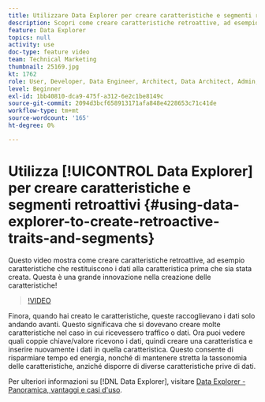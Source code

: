```yaml
---
title: Utilizzare Data Explorer per creare caratteristiche e segmenti retroattivi
description: Scopri come creare caratteristiche retroattive, ad esempio caratteristiche che inseriscono dati nella caratteristica prima che sia stata creata. Questa è una grande innovazione nella creazione delle caratteristiche!
feature: Data Explorer
topics: null
activity: use
doc-type: feature video
team: Technical Marketing
thumbnail: 25169.jpg
kt: 1762
role: User, Developer, Data Engineer, Architect, Data Architect, Admin, Leader
level: Beginner
exl-id: 1bb40810-dca9-475f-a312-6e2c1be8149c
source-git-commit: 2094d3bcf658913171afa848e4228653c71c41de
workflow-type: tm+mt
source-wordcount: '165'
ht-degree: 0%

---
```


# Utilizza [!UICONTROL Data Explorer] per creare caratteristiche e segmenti retroattivi {#using-data-explorer-to-create-retroactive-traits-and-segments}

Questo video mostra come creare caratteristiche retroattive, ad esempio caratteristiche che restituiscono i dati alla caratteristica prima che sia stata creata. Questa è una grande innovazione nella creazione delle caratteristiche!

>[!VIDEO](https://video.tv.adobe.com/v/25169/?quality=12)

Finora, quando hai creato le caratteristiche, queste raccoglievano i dati solo andando avanti. Questo significava che si dovevano creare molte caratteristiche nel caso in cui ricevessero traffico o dati. Ora puoi vedere quali coppie chiave/valore ricevono i dati, quindi creare una caratteristica e inserire nuovamente i dati in quella caratteristica. Questo consente di risparmiare tempo ed energia, nonché di mantenere stretta la tassonomia delle caratteristiche, anziché disporre di diverse caratteristiche prive di dati.

Per ulteriori informazioni su [!DNL Data Explorer], visitare [Data Explorer - Panoramica, vantaggi e casi d&#39;uso](https://experiencecloud.adobe.com/resources/help/it_IT/aam/data-explorer.html).
